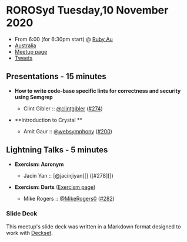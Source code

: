 # ROROSyd Tuesday,10 November 2020

- From 6:00 (for 6:30pm start) @ [Ruby Au][]
- [Australia][]
- [Meetup page][]
- [Tweets][]

## Presentations - 15 minutes

- **How to write code-base specific lints for correctness and security using Semgrep**
  - Clint Gibler :: [@clintgibler][] ([#274][])


- **Introduction to Crystal **
  - Amit Gaur :: [@websymphony][] ([#200][])

## Lightning Talks - 5 minutes

- **Exercism: Acronym**
  - Jacin Yan :: [@jacinjiyan][] ([#278][])


- **Exercism: Darts** ([Exercism page][])
  - Mike Rogers :: [@MikeRogers0][] ([#282][])

### Slide Deck

This meetup's slide deck was written in a Markdown format designed to work with
[Deckset][].

[@clintgibler]: https://twitter.com/clintgibler
[#274]: https://github.com/rails-oceania/roro/issues/274
[@websymphony]: https://twitter.com/websymphony
[#200]: https://github.com/rails-oceania/roro/issues/200
[@MikeRogers0]: https://twitter.com/MikeRogers0

[#282]: https://github.com/rails-oceania/roro/issues/282
[Exercism page]: https://exercism.io/tracks/ruby/exercises/Darts
[@MikeRogers0]: https://twitter.com/MikeRogers0
[#282]: https://github.com/rails-oceania/roro/issues/282
[Ruby Au]: https://ruby.org.au
[Australia]: https://goo.gl/maps/beg139XfVAEWMbUS9
[Meetup page]: https://www.meetup.com/Ruby-On-Rails-Oceania-Sydney/events/mvdnqrybclbpb/
[Tweets]: https://twitter.com/search?f=tweets&q=rorosyd%20since%3A2020-11-09%20until%3A2020-11-11&src=typd
[Deckset]: https://www.decksetapp.com/

